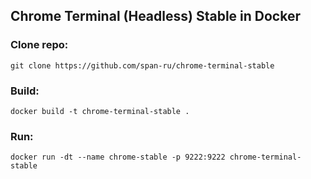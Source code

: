 ## Chrome Terminal (Headless) Stable in Docker

### Clone repo:
`git clone https://github.com/span-ru/chrome-terminal-stable`

### Build:
`docker build -t chrome-terminal-stable .`

### Run:
`docker run -dt --name chrome-stable -p 9222:9222 chrome-terminal-stable`